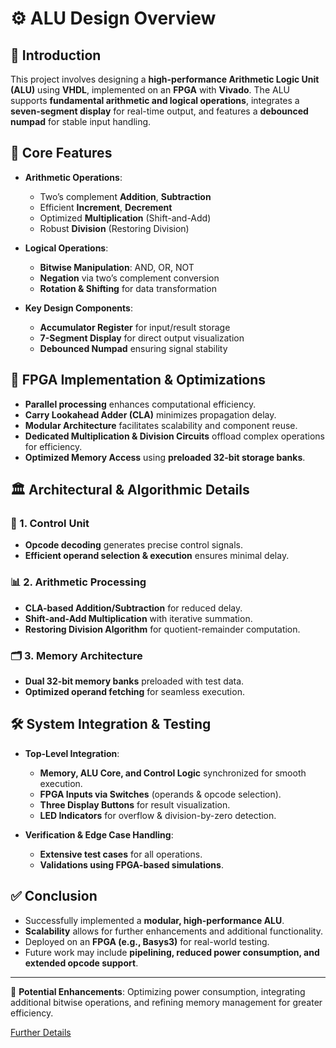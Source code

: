 # ⚙️ ALU Design Overview

## 📝 Introduction
This project involves designing a **high-performance Arithmetic Logic Unit (ALU)** using **VHDL**, implemented on an **FPGA** with **Vivado**. The ALU supports **fundamental arithmetic and logical operations**, integrates a **seven-segment display** for real-time output, and features a **debounced numpad** for stable input handling.

## 🔧 Core Features
- **Arithmetic Operations**:
  - Two’s complement  **Addition**,  **Subtraction**
  - Efficient  **Increment**,  **Decrement**
  - Optimized  **Multiplication** (Shift-and-Add)
  - Robust  **Division** (Restoring Division)

- **Logical Operations**:
  - **Bitwise Manipulation**: AND, OR,  NOT
  - **Negation** via two’s complement conversion
  - **Rotation & Shifting** for data transformation

- **Key Design Components**:
  -  **Accumulator Register** for input/result storage
  -  **7-Segment Display** for direct output visualization
  -  **Debounced Numpad** ensuring signal stability

## 🚀 FPGA Implementation & Optimizations
- **Parallel processing** enhances computational efficiency.
- **Carry Lookahead Adder (CLA)** minimizes propagation delay.
- **Modular Architecture** facilitates scalability and component reuse.
- **Dedicated Multiplication & Division Circuits** offload complex operations for efficiency.
- **Optimized Memory Access** using **preloaded 32-bit storage banks**.

## 🏛 Architectural & Algorithmic Details
### 🎯 1. Control Unit
   - **Opcode decoding** generates precise control signals.
   - **Efficient operand selection & execution** ensures minimal delay.

### 📊 2. Arithmetic Processing
   - **CLA-based Addition/Subtraction** for reduced delay.
   - **Shift-and-Add Multiplication** with iterative summation.
   - **Restoring Division Algorithm** for quotient-remainder computation.

### 🗂 3. Memory Architecture
   - **Dual 32-bit memory banks** preloaded with test data.
   - **Optimized operand fetching** for seamless execution.

## 🛠️ System Integration & Testing
- **Top-Level Integration**:
  - **Memory, ALU Core, and Control Logic** synchronized for smooth execution.
  - **FPGA Inputs via Switches** (operands & opcode selection).
  - **Three Display Buttons** for result visualization.
  - **LED Indicators** for overflow & division-by-zero detection.

- **Verification & Edge Case Handling**:
  - **Extensive test cases** for all operations.
  - **Validations using FPGA-based simulations**.

## ✅ Conclusion
- Successfully implemented a **modular, high-performance ALU**.
- **Scalability** allows for further enhancements and additional functionality.
- Deployed on an **FPGA (e.g., Basys3)** for real-world testing.
- Future work may include **pipelining, reduced power consumption, and extended opcode support**.

---
📌 **Potential Enhancements**: Optimizing power consumption, integrating additional bitwise operations, and refining memory management for greater efficiency.

[Further Details](https://github.com/codruj/ALU-VHDL/blob/master/ALU-Design-Documentation.pdf)
